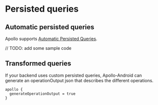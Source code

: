 # Persisted queries

## Automatic persisted queries

Apollo supports [Automatic Persisted Queries](https://www.apollographql.com/docs/apollo-server/performance/apq/).

// TODO: add some sample code

## Transformed queries

If your backend uses custom persisted queries, Apollo-Android can generate an operationOutput json that describes the different operations.

```
apollo {
  generateOperationOutput = true
}
```